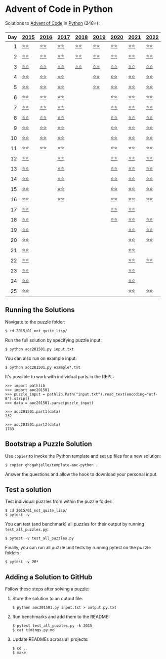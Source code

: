 # Advent of Code in Python

Solutions to [Advent of Code](https://adventofcode.com/) in [Python](https://www.python.org/) (248⭐):

|   Day | [2015](2015)                                           | [2016](2016)                                           | [2017](2017)                                           | [2018](2018)                                | [2019](2019)                                       | [2020](2020)                            | [2021](2021)                            | [2022](2022)                             |
|------:|:-------------------------------------------------------|:-------------------------------------------------------|:-------------------------------------------------------|:--------------------------------------------|:---------------------------------------------------|:----------------------------------------|:----------------------------------------|:-----------------------------------------|
|     1 | [⭐⭐](2015/01_not_quite_lisp)                         | [⭐⭐](2016/01_no_time_for_a_taxicab)                  | [⭐⭐](2017/01_inverse_captcha)                        | [⭐⭐](2018/01_chronal_calibration)         | [⭐⭐](2019/01_the_tyranny_of_the_rocket_equation) | [⭐⭐](2020/01_report_repair)           | [⭐⭐](2021/01_sonar_sweep)             | [⭐⭐](2022/01_calorie_counting)         |
|     2 | [⭐⭐](2015/02_i_was_told_there_would_be_no_math)      | [⭐⭐](2016/02_bathroom_security)                      | [⭐⭐](2017/02_corruption_checksum)                    | [⭐⭐](2018/02_inventory_management_system) | [⭐⭐](2019/02_1202_program_alarm)                 | [⭐⭐](2020/02_password_philosophy)     | [⭐⭐](2021/02_dive)                    | [⭐⭐](2022/02_rock_paper_scissors)      |
|     3 | [⭐⭐](2015/03_perfectly_spherical_houses_in_a_vacuum) | [⭐⭐](2016/03_squares_with_three_sides)               | [⭐⭐](2017/03_spiral_memory)                          | [⭐⭐](2018/03_no_matter_how_you_slice_it)  | [⭐⭐](2019/03_crossed_wires)                      | [⭐⭐](2020/03_toboggan_trajectory)     | [⭐⭐](2021/03_binary_diagnostic)       | [⭐⭐](2022/03_rucksack_reorganization)  |
|     4 | [⭐⭐](2015/04_the_ideal_stocking_stuffer)             | [⭐⭐](2016/04_security_through_obscurity)             | [⭐⭐](2017/04_high-entropy_passphrases)               |                                             | [⭐⭐](2019/04_secure_container)                   | [⭐⭐](2020/04_passport_processing)     | [⭐⭐](2021/04_giant_squid)             | [⭐⭐](2022/04_camp_cleanup)             |
|     5 | [⭐⭐](2015/05_doesnt_he_have_intern-elves_for_this)   | [⭐⭐](2016/05_how_about_a_nice_game_of_chess)         | [⭐⭐](2017/05_a_maze_of_twisty_trampolines_all_alike) |                                             | [⭐⭐](2019/05_sunny_with_a_chance_of_asteroids)   | [⭐⭐](2020/05_binary_boarding)         | [⭐⭐](2021/05_hydrothermal_venture)    | [⭐⭐](2022/05_supply_stacks)            |
|     6 | [⭐⭐](2015/06_probably_a_fire_hazard)                 | [⭐⭐](2016/06_signals_and_noise)                      | [⭐⭐](2017/06_memory_reallocation)                    |                                             |                                                    | [⭐⭐](2020/06_custom_customs)          | [⭐⭐](2021/06_lanternfish)             | [⭐⭐](2022/06_tuning_trouble)           |
|     7 | [⭐⭐](2015/07_some_assembly_required)                 | [⭐⭐](2016/07_internet_protocol_version_7)            | [⭐⭐](2017/07_recursive_circus)                       |                                             |                                                    | [⭐⭐](2020/07_handy_haversacks)        | [⭐⭐](2021/07_the_treachery_of_whales) | [⭐⭐](2022/07_no_space_left_on_device)  |
|     8 | [⭐⭐](2015/08_matchsticks)                            | [⭐⭐](2016/08_two-factor_authentication)              | [⭐⭐](2017/08_i_heard_you_like_registers)             |                                             |                                                    | [⭐⭐](2020/08_handheld_halting)        | [⭐⭐](2021/08_seven_segment_search)    | [⭐⭐](2022/08_treetop_tree_house)       |
|     9 | [⭐⭐](2015/09_all_in_a_single_night)                  | [⭐⭐](2016/09_explosives_in_cyberspace)               | [⭐⭐](2017/09_stream_processing)                      |                                             |                                                    | [⭐⭐](2020/09_encoding_error)          | [⭐⭐](2021/09_smoke_basin)             | [⭐⭐](2022/09_rope_bridge)              |
|    10 | [⭐⭐](2015/10_elves_look_elves_say)                   | [⭐⭐](2016/10_balance_bots)                           | [⭐⭐](2017/10_knot_hash)                              |                                             |                                                    | [⭐⭐](2020/10_adapter_array)           | [⭐⭐](2021/10_syntax_scoring)          | [⭐⭐](2022/10_cathode-ray_tube)         |
|    11 | [⭐⭐](2015/11_corporate_policy)                       | [⭐⭐](2016/11_radioisotope_thermoelectric_generators) | [⭐⭐](2017/11_hex_ed)                                 |                                             |                                                    | [⭐⭐](2020/11_seating_system)          | [⭐⭐](2021/11_dumbo_octopus)           | [⭐⭐](2022/11_monkey_in_the_middle)     |
|    12 | [⭐⭐](2015/12_jsabacusframework_io)                   |                                                        | [⭐⭐](2017/12_digital_plumber)                        |                                             |                                                    | [⭐⭐](2020/12_rain_risk)               | [⭐⭐](2021/12_passage_pathing)         | [⭐⭐](2022/12_hill_climbing_algorithm)  |
|    13 | [⭐⭐](2015/13_knights_of_the_dinner_table)            |                                                        | [⭐⭐](2017/13_packet_scanners)                        |                                             |                                                    | [⭐⭐](2020/13_shuttle_search)          | [⭐⭐](2021/13_transparent_origami)     | [⭐⭐](2022/13_distress_signal)          |
|    14 | [⭐⭐](2015/14_reindeer_olympics)                      |                                                        | [⭐⭐](2017/14_disk_defragmentation)                   |                                             |                                                    | [⭐⭐](2020/14_docking_data)            | [⭐⭐](2021/14_extended_polymerization) | [⭐⭐](2022/14_regolith_reservoir)       |
|    15 | [⭐⭐](2015/15_science_for_hungry_people)              |                                                        | [⭐⭐](2017/15_dueling_generators)                     |                                             |                                                    | [⭐⭐](2020/15_rambunctious_recitation) | [⭐⭐](2021/15_chiton)                  | [⭐⭐](2022/15_beacon_exclusion_zone)    |
|    16 | [⭐⭐](2015/16_aunt_sue)                               |                                                        | [⭐⭐](2017/16_permutation_promenade)                  |                                             |                                                    | [⭐⭐](2020/16_ticket_translation)      | [⭐⭐](2021/16_packet_decoder)          | [⭐⭐](2022/16_proboscidea_volcanium)    |
|    17 | [⭐⭐](2015/17_no_such_thing_as_too_much)              |                                                        |                                                        |                                             |                                                    | [⭐⭐](2020/17_conway_cubes)            | [⭐⭐](2021/17_trick_shot)              |                                          |
|    18 | [⭐⭐](2015/18_like_a_gif_for_your_yard)               |                                                        |                                                        |                                             |                                                    | [⭐⭐](2020/18_operation_order)         | [⭐⭐](2021/18_snailfish)               | [⭐⭐](2022/18_boiling_boulders)         |
|    19 | [⭐⭐](2015/19_medicine_for_rudolph)                   |                                                        |                                                        |                                             |                                                    |                                         | [⭐⭐](2021/19_beacon_scanner)          | [⭐⭐](2022/19_not_enough_minerals)      |
|    20 | [⭐⭐](2015/20_infinite_elves_and_infinite_houses)     |                                                        |                                                        |                                             |                                                    |                                         | [⭐⭐](2021/20_trench_map)              | [⭐⭐](2022/20_grove_positioning_system) |
|    21 | [⭐⭐](2015/21_rpg_simulator_20xx)                     |                                                        |                                                        |                                             |                                                    |                                         | [⭐⭐](2021/21_dirac_dice)              |                                          |
|    22 | [⭐⭐](2015/22_wizard_simulator_20xx)                  |                                                        |                                                        |                                             |                                                    |                                         | [⭐⭐](2021/22_reactor_reboot)          | [⭐⭐](2022/22_monkey_map)               |
|    23 | [⭐⭐](2015/23_opening_the_turing_lock)                |                                                        |                                                        |                                             |                                                    |                                         | [⭐⭐](2021/23_amphipod)                |                                          |
|    24 | [⭐⭐](2015/24_it_hangs_in_the_balance)                |                                                        |                                                        |                                             |                                                    |                                         | [⭐⭐](2021/24_arithmetic_logic_unit)   |                                          |
|    25 | [⭐⭐](2015/25_let_it_snow)                            |                                                        |                                                        |                                             |                                                    |                                         | [⭐⭐](2021/25_sea_cucumber)            | [⭐⭐](2022/25_full_of_hot_air)          |

## Running the Solutions

Navigate to the puzzle folder:

```console
$ cd 2015/01_not_quite_lisp/
```

Run the full solution by specifying puzzle input:

```console
$ python aoc201501.py input.txt
```

You can also run on example input:

```console
$ python aoc201501.py example*.txt
```

It's possible to work with individual parts in the REPL:

```pycon
>>> import pathlib
>>> import aoc201501
>>> puzzle_input = pathlib.Path("input.txt").read_text(encoding="utf-8").strip()
>>> data = aoc201501.parse(puzzle_input)

>>> aoc201501.part1(data)
232

>>> aoc201501.part2(data)
1783
```

## Bootstrap a Puzzle Solution

Use `copier` to invoke the Python template and set up files for a new solution:

```console
$ copier gh:gahjelle/template-aoc-python .
```

Answer the questions and allow the hook to download your personal input.

## Test a solution

Test individual puzzles from within the puzzle folder:

```console
$ cd 2015/01_not_quite_lisp/
$ pytest -v
```

You can test (and benchmark) all puzzles for their output by running `test_all_puzzles.py`:

```console
$ pytest -v test_all_puzzles.py
```

Finally, you can run all puzzle unit tests by running pytest on the puzzle folders:

```console
$ pytest -v 20*
```

## Adding a Solution to GitHub

Follow these steps after solving a puzzle:

1. Store the solution to an output file:

    ```console
    $ python aoc201501.py input.txt > output.py.txt
    ```

2. Run benchmarks and add them to the README:

    ```console
    $ pytest test_all_puzzles.py -k 2015
    $ cat timings.py.md
    ```

3. Update READMEs across all projects:

    ```console
    $ cd ..
    $ make
    ```
